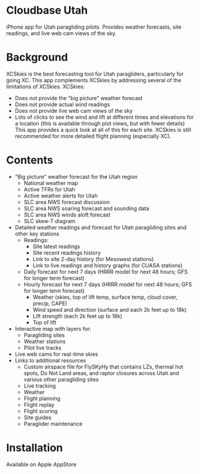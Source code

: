 # Cloudbase Utah

iPhone app for Utah paragliding pilots.  Provides weather forecasts, site readings, and live web cam views of the sky.

# Background
XCSkies is the best forecasting tool for Utah paragliders, particularly for going XC.
This app complements XCSkies by addressing several of the limitations of XCSkies.  XCSkies:
  - Does not provide the "big picture" weather forecast
  - Does not provide actual wind readings
  - Does not provide live web cam views of the sky
  - Lots of clicks to see the wind and lift at different times and elevations for a location
    (this is available through plot views, but with fewer details)
This app provides a quick look at all of this for each site.  XCSkies is still recommended for more detailed flight planning (especially XC).

# Contents
- "Big picture" weather forecast for the Utah region
    - National weather map
    - Active TFRs for Utah
    - Active weather alerts for Utah
    - SLC area NWS forecast discussion
    - SLC area NWS soaring forecast and sounding data
    - SLC area NWS winds aloft forecast
    - SLC skew-T diagram
- Detailed weather readings and forecast for Utah paragliding sites and other key stations
    - Readings:
      - Site latest readings
      - Site recent readings history
      - Link to site 2-day history (for Mesowest stations)
      - Link to live readings and history graphs (for CUASA stations)
    - Daily forecast for next 7 days (HRRR model for next 48 hours; GFS for longer term forecast)
    - Hourly forecast for next 7 days (HRRR model for next 48 hours; GFS for longer term forecast)
      - Weather (skies, top of lift temp, surface temp, cloud cover, precip, CAPE)
      - Wind speed and direction (surface and each 2k feet up to 18k)
      - Lift strength (each 2k feet up to 18k)
      - Top of lift
- Interactive map with layers for:
    - Paragliding sites
    - Weather stations
    - Pilot live tracks
- Live web cams for real-time skies
- Links to additional resources
  - Custom airspace file for FlySKyHy that contains LZs, thermal hot spots, Do Not Land areas, and raptor closures across Utah and various other paragliding sites
  - Live tracking
  - Weather
  - Flight planning
  - Flight replay
  - Flight scoring
  - Site guides
  - Paraglider maintenance

# Installation
Available on Apple AppStore
